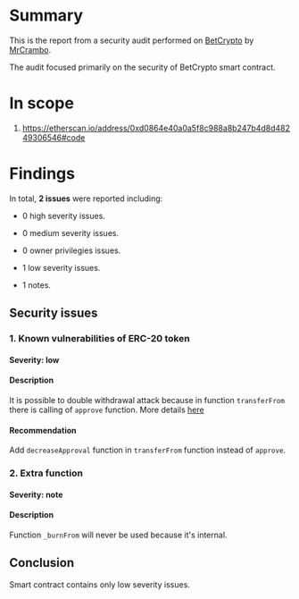 # Summary

This is the report from a security audit performed on [BetCrypto](https://etherscan.io/address/0xd0864e40a0a5f8c988a8b247b4d8d48249306546#code) by [MrCrambo](https://github.com/MrCrambo).

The audit focused primarily on the security of BetCrypto smart contract.

# In scope

1. https://etherscan.io/address/0xd0864e40a0a5f8c988a8b247b4d8d48249306546#code

# Findings
In total, **2 issues** were reported including:

- 0 high severity issues.

- 0 medium severity issues.

- 0 owner privilegies issues.

- 1 low severity issues.

- 1 notes.

## Security issues

### 1. Known vulnerabilities of ERC-20 token

#### Severity: low

#### Description

It is possible to double withdrawal attack because in function `transferFrom` there is calling of `approve` function. More details [here](https://docs.google.com/document/d/1YLPtQxZu1UAvO9cZ1O2RPXBbT0mooh4DYKjA_jp-RLM/edit)

#### Recommendation

Add `decreaseApproval` function in `transferFrom` function instead of `approve`.

### 2. Extra function

#### Severity: note

#### Description

Function `_burnFrom` will never be used because it's internal.

## Conclusion

Smart contract contains only low severity issues.